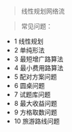 > 线性规划网络流

> 常见问题：
* 1 线性规划
* 2 单纯形法
* 3 最短增广路算法
* 4 最小费用路算法
* 5 配对方案问题
* 6 圆桌问题
* 7 试题库问题
* 8 最大收益问题
* 9 方格取数问题
* 10 旅游路线问题
